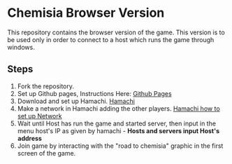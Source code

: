 # Chemisia Browser Version

This repository contains the browser version of the game. 
This version is to be used only in order to connect to a host which runs the game 
through windows. 

## Steps

1. Fork the repository. 
2. Set up Github pages, Instructions Here: [Github Pages](https://pages.github.com/)
3. Download and set up Hamachi. [Hamachi](https://www.vpn.net/)
4. Make a network in Hamachi adding the other players. [Hamachi how to set up Network](https://documentation.logmein.com/webhelp/EN/CentralUserGuide/LogMeIn/t_hamachi_nw_add.html)
5. Wait until Host has run the game and started server, then input in the menu 
host's IP as given by hamachi - **Hosts and servers input Host's address** 
6. Join game by interacting with the "road to chemisia" graphic in the first screen
of the game. 

